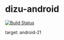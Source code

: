 dizu-android
============
[![Build Status](https://travis-ci.org/lihengl/dizu-android.svg)](https://travis-ci.org/lihengl/dizu-android)

target: android-21  

